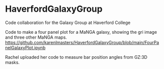 # HaverfordGalaxyGroup
Code collaboration for the Galaxy Group at Haverford College

Code to make a four panel plot for a MaNGA galaxy, showing the gri image and three other MaNGA maps. 
https://github.com/karenlmasters/HaverfordGalaxyGroup/blob/main/FourPanelGalaxyPlot.ipynb

Rachel uploaded her code to measure bar position angles from GZ:3D masks. 